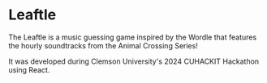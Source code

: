 # Leaftle
The Leaftle is a music guessing game inspired by the Wordle that features the hourly soundtracks from the Animal Crossing Series!

It was developed during Clemson University's 2024 CUHACKIT Hackathon using React.
